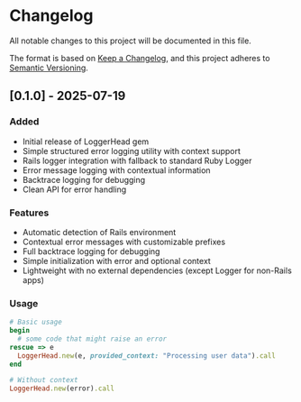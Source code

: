 # Changelog

All notable changes to this project will be documented in this file.

The format is based on [Keep a Changelog](https://keepachangelog.com/en/1.0.0/),
and this project adheres to [Semantic Versioning](https://semver.org/spec/v2.0.0.html).

## [0.1.0] - 2025-07-19

### Added
- Initial release of LoggerHead gem
- Simple structured error logging utility with context support
- Rails logger integration with fallback to standard Ruby Logger
- Error message logging with contextual information
- Backtrace logging for debugging
- Clean API for error handling

### Features
- Automatic detection of Rails environment
- Contextual error messages with customizable prefixes
- Full backtrace logging for debugging
- Simple initialization with error and optional context
- Lightweight with no external dependencies (except Logger for non-Rails apps)

### Usage
```ruby
# Basic usage
begin
  # some code that might raise an error
rescue => e
  LoggerHead.new(e, provided_context: "Processing user data").call
end

# Without context
LoggerHead.new(error).call
```